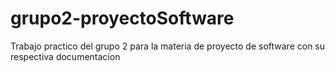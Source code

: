 # grupo2-proyectoSoftware
Trabajo practico del grupo 2 para la materia de proyecto de software con su respectiva documentacion
